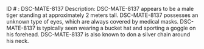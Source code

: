 ID # : DSC-MATE-8137
Description: DSC-MATE-8137 appears to be a male tiger standing at approximately 2 meters tall. DSC-MATE-8137 possesses an unknown type of eyes, which are always covered by medical masks. DSC-MATE-8137 is typically seen wearing a bucket hat and sporting a goggle on his forehead. DSC-MATE-8137 is also known to don a silver chain around his neck. 